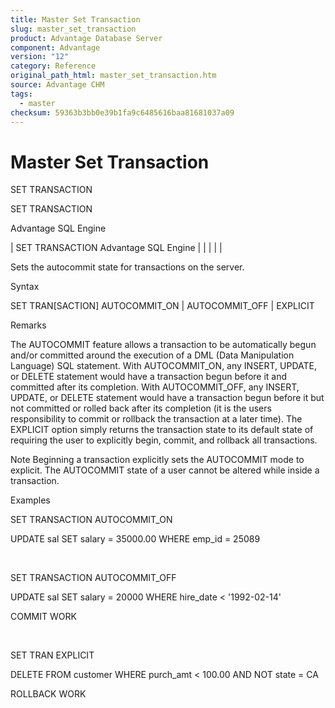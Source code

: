 ```yaml
---
title: Master Set Transaction
slug: master_set_transaction
product: Advantage Database Server
component: Advantage
version: "12"
category: Reference
original_path_html: master_set_transaction.htm
source: Advantage CHM
tags:
  - master
checksum: 59363b3bb0e39b1fa9c6485616baa81681037a09
---
```


# Master Set Transaction

SET TRANSACTION

SET TRANSACTION

Advantage SQL Engine

| SET TRANSACTION  Advantage SQL Engine |  |  |  |  |

Sets the autocommit state for transactions on the server.

Syntax

SET TRAN[SACTION] AUTOCOMMIT\_ON | AUTOCOMMIT\_OFF | EXPLICIT

Remarks

The AUTOCOMMIT feature allows a transaction to be automatically begun and/or committed around the execution of a DML (Data Manipulation Language) SQL statement. With AUTOCOMMIT\_ON, any INSERT, UPDATE, or DELETE statement would have a transaction begun before it and committed after its completion. With AUTOCOMMIT\_OFF, any INSERT, UPDATE, or DELETE statement would have a transaction begun before it but not committed or rolled back after its completion (it is the users responsibility to commit or rollback the transaction at a later time). The EXPLICIT option simply returns the transaction state to its default state of requiring the user to explicitly begin, commit, and rollback all transactions.

Note Beginning a transaction explicitly sets the AUTOCOMMIT mode to explicit. The AUTOCOMMIT state of a user cannot be altered while inside a transaction.

Examples

SET TRANSACTION AUTOCOMMIT\_ON

UPDATE sal SET salary = 35000.00 WHERE emp\_id = 25089

 

SET TRANSACTION AUTOCOMMIT\_OFF

UPDATE sal SET salary = 20000 WHERE hire\_date < '1992-02-14'

COMMIT WORK

 

SET TRAN EXPLICIT

DELETE FROM customer WHERE purch\_amt < 100.00 AND NOT state = CA

ROLLBACK WORK
